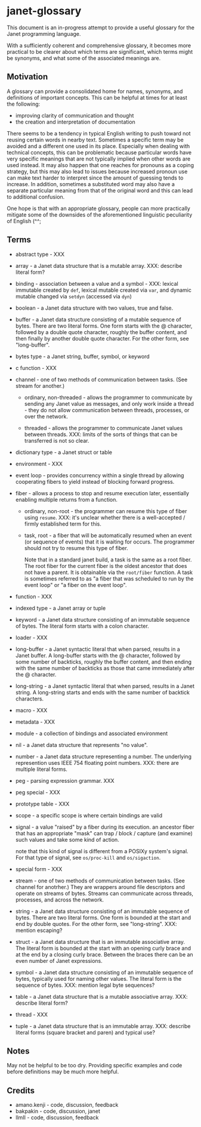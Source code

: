 # janet-glossary

This document is an in-progress attempt to provide a useful glossary
for the Janet programming language.

With a sufficiently coherent and comprehensive glossary, it becomes
more practical to be clearer about which terms are significant, which
terms might be synonyms, and what some of the associated meanings are.

## Motivation

A glossary can provide a consolidated home for names, synonyms, and
definitions of important concepts.  This can be helpful at times for
at least the following:

* improving clarity of communication and thought
* the creation and interpretation of documentation

There seems to be a tendency in typical English writing to push toward
not reusing certain words in nearby text.  Sometimes a specific term
may be avoided and a different one used in its place.  Especially when
dealing with technical concepts, this can be problematic because
particular words have very specific meanings that are not typically
implied when other words are used instead.  It may also happen that
one reaches for pronouns as a coping strategy, but this may also lead
to issues because increased pronoun use can make text harder to
interpret since the amount of guessing tends to increase.  In
addition, sometimes a substituted word may also have a separate
particular meaning from that of the original word and this can lead to
additional confusion.

One hope is that with an appropriate glossary, people can more
practically mitigate some of the downsides of the aforementioned
linguistic peculiarity of English (^^;

## Terms

* abstract type - XXX

* array - a Janet data structure that is a mutable array.
  XXX: describe literal form?

* binding - association between a value and a symbol - XXX: lexical
  immutable created by `def`, lexical mutable created via `var`, and
  dynamic mutable changed via `setdyn` (accessed via `dyn`)

* boolean - a Janet data structure with two values, true and false.

* buffer - a Janet data structure consisting of a mutable sequence of
  bytes.  There are two literal forms.  One form starts with the @
  character, followed by a double quote character, roughly the buffer
  content, and then finally by another double quote character.  For
  the other form, see "long-buffer".

* bytes type - a Janet string, buffer, symbol, or keyword

* c function - XXX

* channel - one of two methods of communication between tasks.  (See
  stream for another.)

  * ordinary, non-threaded - allows the programmer to communicate by
    sending any Janet value as messages, and only work inside a thread
    \- they do not allow communication between threads, processes, or
    over the network.

  * threaded - allows the programmer to communicate Janet values
    between threads.  XXX: limits of the sorts of things that can be
    transferred is not so clear.

* dictionary type - a Janet struct or table

* environment - XXX

* event loop - provides concurrency within a single thread by allowing
  cooperating fibers to yield instead of blocking forward progress.

* fiber - allows a process to stop and resume execution later,
  essentially enabling multiple returns from a function.

  * ordinary, non-root - the programmer can resume this type of fiber
    using `resume`.  XXX: it's unclear whether there is a
    well-accepted / firmly established term for this.

  * task, root - a fiber that will be automatically resumed when an
    event (or sequence of events) that it is waiting for occurs.  The
    programmer should not try to resume this type of fiber.

    Note that in a standard janet build, a task is the same as a root
    fiber.  The root fiber for the current fiber is the oldest
    ancestor that does not have a parent.  It is obtainable via the
    `root/fiber` function.  A task is sometimes referred to as "a
    fiber that was scheduled to run by the event loop" or "a fiber on
    the event loop".

* function - XXX

* indexed type - a Janet array or tuple

* keyword - a Janet data structure consisting of an immutable sequence
  of bytes.  The literal form starts with a colon character.

* loader - XXX

* long-buffer - a Janet syntactic literal that when parsed, results in
  a Janet buffer.  A long-buffer starts with the @ character, followed
  by some number of backticks, roughly the buffer content, and then
  ending with the same number of backticks as those that came
  immediately after the @ character.

* long-string - a Janet syntactic literal that when parsed, results in
  a Janet string.  A long-string starts and ends with the same number
  of backtick characters.

* macro - XXX

* metadata - XXX

* module - a collection of bindings and associated environment

* nil - a Janet data structure that represents "no value".

* number - a Janet data structure representing a number.  The
  underlying represention uses IEEE 754 floating point numbers.
  XXX: there are multiple literal forms.

* peg - parsing expression grammar.  XXX

* peg special - XXX

* prototype table - XXX

* scope - a specific scope is where certain bindings are valid

* signal - a value "raised" by a fiber during its execution.  an
  ancestor fiber that has an appropriate "mask" can trap / block /
  capture (and examine) such values and take some kind of action.

  note that this kind of signal is different from a POSIXy system's
  signal.  For that type of signal, see `os/proc-kill` and
  `os/sigaction`.

* special form - XXX

* stream - one of two methods of communication between tasks.  (See
  channel for anotrher.)  They are wrappers around file descriptors
  and operate on streams of bytes.  Streams can communicate across
  threads, processes, and across the network.

* string - a Janet data structure consisting of an immutable sequence
  of bytes.  There are two literal forms.  One form is bounded at the
  start and end by double quotes.  For the other form, see
  "long-string".  XXX: mention escaping?

* struct - a Janet data structure that is an immutable associative
  array.  The literal form is bounded at the start with an opening
  curly brace and at the end by a closing curly brace.  Between the
  braces there can be an even number of Janet expressions.

* symbol - a Janet data structure consisting of an immutable sequence
  of bytes, typically used for naming other values.  The literal form
  is the sequence of bytes.  XXX: mention legal byte sequences?

* table - a Janet data structure that is a mutable associative array.
  XXX: describe literal form?

* thread - XXX

* tuple - a Janet data structure that is an immutable array.  XXX:
  describe literal forms (square bracket and paren) and typical use?

## Notes

May not be helpful to be too dry.  Providing specific examples and
code before definitions may be much more helpful.

## Credits

* amano.kenji - code, discussion, feedback
* bakpakin - code, discussion, janet
* llmII - code, discussion, feedback
